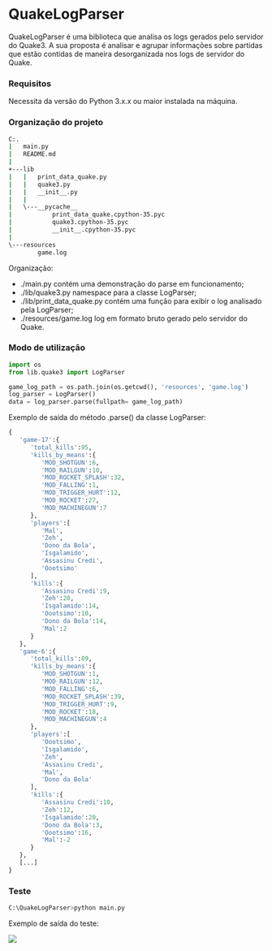 # QuakeLogParser
QuakeLogParser é uma biblioteca que analisa os logs gerados pelo servidor do Quake3. A sua proposta é analisar e agrupar informações sobre partidas que estão contidas de maneira desorganizada nos logs de servidor do Quake. 

### Requisitos
Necessita da versão do Python 3.x.x ou maior instalada na máquina. 

### Organização do projeto
```sh
C:.
|   main.py
|   README.md
|
+---lib
|   |   print_data_quake.py
|   |   quake3.py
|   |   __init__.py
|   |
|   \---__pycache__
|           print_data_quake.cpython-35.pyc
|           quake3.cpython-35.pyc
|           __init__.cpython-35.pyc
|
\---resources
        game.log

```
 
Organização:
  - ./main.py contém uma demonstração do parse em funcionamento;
  - ./lib/quake3.py namespace para a classe LogParser;
  - ./lib/print_data_quake.py contém uma função para exibir o log analisado pela LogParser;
  - ./resources/game.log log em formato bruto gerado pelo servidor do Quake.

### Modo de utilização
```python
import os
from lib.quake3 import LogParser

game_log_path = os.path.join(os.getcwd(), 'resources', 'game.log')
log_parser = LogParser()
data = log_parser.parse(fullpath= game_log_path)
```
Exemplo de saída do método .parse() da classe LogParser:

```python
{  
   'game-17':{  
      'total_kills':95,
      'kills_by_means':{  
         'MOD_SHOTGUN':6,
         'MOD_RAILGUN':10,
         'MOD_ROCKET_SPLASH':32,
         'MOD_FALLING':1,
         'MOD_TRIGGER_HURT':12,
         'MOD_ROCKET':27,
         'MOD_MACHINEGUN':7
      },
      'players':[  
         'Mal',
         'Zeh',
         'Dono da Bola',
         'Isgalamido',
         'Assasinu Credi',
         'Oootsimo'
      ],
      'kills':{  
         'Assasinu Credi':9,
         'Zeh':20,
         'Isgalamido':14,
         'Oootsimo':10,
         'Dono da Bola':14,
         'Mal':2
      }
   },
   'game-6':{  
      'total_kills':89,
      'kills_by_means':{  
         'MOD_SHOTGUN':1,
         'MOD_RAILGUN':12,
         'MOD_FALLING':6,
         'MOD_ROCKET_SPLASH':39,
         'MOD_TRIGGER_HURT':9,
         'MOD_ROCKET':18,
         'MOD_MACHINEGUN':4
      },
      'players':[  
         'Oootsimo',
         'Isgalamido',
         'Zeh',
         'Assasinu Credi',
         'Mal',
         'Dono da Bola'
      ],
      'kills':{  
         'Assasinu Credi':10,
         'Zeh':12,
         'Isgalamido':20,
         'Dono da Bola':3,
         'Oootsimo':16,
         'Mal':-2
      }
   }, 
   [...]
}
``` 
### Teste
```sh
C:\QuakeLogParser>python main.py
```
Exemplo de saída do teste: 

![](http://i.imgur.com/2HFZxg2.png)